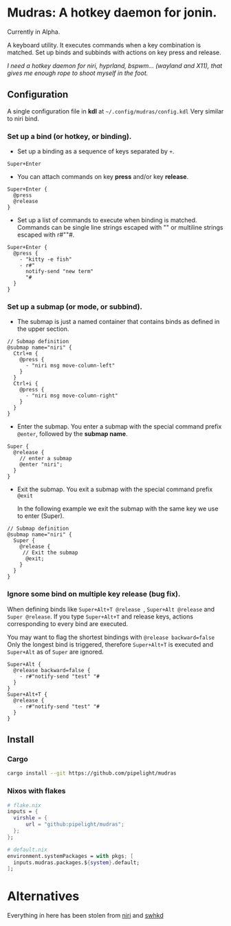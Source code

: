 # Mudras: A hotkey daemon for jonin.

Currently in Alpha.

A keyboard utility.
It executes commands when a key combination is matched.
Set up binds and subbinds with actions on key press and release.

_I need a hotkey daemon for niri, hyprland, bspwm... (wayland and X11),
that gives me enough rope to shoot myself in the foot._

## Configuration

A single configuration file in **kdl** at `~/.config/mudras/config.kdl`
Very similar to niri bind.

### Set up a bind (or hotkey, or binding).

- Set up a binding as a sequence of keys separated by `+`.

```kdl
Super+Enter
```

- You can attach commands on key **press** and/or key **release**.

```kdl
Super+Enter {
  @press
  @release
}
```

- Set up a list of commands to execute when binding is matched.
  Commands can be single line strings escaped with \"\"
  or multiline strings escaped with r#\"\"#.

```kdl
Super+Enter {
  @press {
    - "kitty -e fish"
    - r#"
      notify-send "new term"
      "#
  }
}
```

### Set up a submap (or mode, or subbind).

- The submap is just a named container that contains binds as defined in the upper section.

```kdl
// Submap definition
@submap name="niri" {
  Ctrl+m {
    @press {
      - "niri msg move-column-left"
    }
  }
  Ctrl+i {
    @press {
      - "niri msg move-column-right"
    }
  }
}

```

- Enter the submap.
  You enter a submap with the special command prefix `@enter`,
  followed by the **submap name**.

```kdl
Super {
  @release {
    // enter a submap
    @enter "niri";
  }
}
```

- Exit the submap.
  You exit a submap with the special command prefix `@exit`

  In the following example we exit the submap with the same
  key we use to enter (Super).

```kdl
// Submap definition
@submap name="niri" {
  Super {
    @release {
     // Exit the submap
      @exit;
    }
  }
}

```

### Ignore some bind on multiple key release (bug fix).

When defining binds like `Super+Alt+T @release `, `Super+Alt @release` and `Super @release`.
If you type `Super+Alt+T` and release keys, actions corresponding to every bind are executed.

You may want to flag the shortest bindings with `@release backward=false`
Only the longest bind is triggered, therefore `Super+Alt+T` is executed
and `Super+Alt` as of `Super` are ignored.

```kdl
Super+Alt {
  @release backward=false {
    - r#"notify-send "test" "#
  }
}
Super+Alt+T {
  @release {
    - r#"notify-send "test" "#
  }
}
```

## Install

### Cargo

```sh
cargo install --git https://github.com/pipelight/mudras
```

### Nixos with flakes

```nix
# flake.nix
inputs = {
  virshle = {
      url = "github:pipelight/mudras";
  };
};
```

```nix
# default.nix
environment.systemPackages = with pkgs; [
  inputs.mudras.packages.${system}.default;
];

```

# Alternatives

Everything in here has been stolen from
[niri](https://github.com/YaLTeR/niri)
and
[swhkd](https://github.com/waycrate/swhkd)

